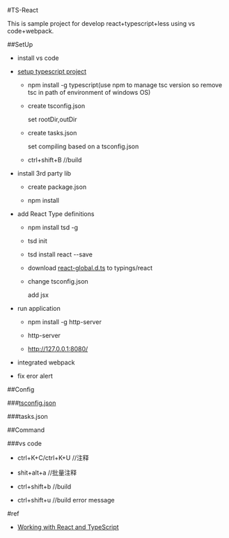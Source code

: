 #TS-React

This is sample project for develop react+typescript+less using vs code+webpack.

##SetUp 

+ install vs code

+ [setup typescript project](https://code.visualstudio.com/Docs/languages/typescript)

    - npm install -g typescript(use npm to manage tsc version so remove tsc in path of environment of windows OS)

    - create tsconfig.json
    
      set rootDir,outDir
    
    - create tasks.json
    
      set compiling based on a tsconfig.json
    
    - ctrl+shift+B //build
    
+ install 3rd party lib

    - create package.json
    
    - npm install
    
+ add React Type definitions

    - npm install tsd -g
    
    - tsd init
    
    - tsd install react --save
    
    - download [react-global.d.ts](https://raw.githubusercontent.com/borisyankov/DefinitelyTyped/master/react/react-global.d.ts) to typings/react
    
    - change tsconfig.json
    
      add jsx

+ run application

    - npm install -g http-server
    
    - http-server
    
    - http://127.0.0.1:8080/  
   
 + integrated webpack
 
 + fix eror alert
    
##Config

###[tsconfig.json](http://www.typescriptlang.org/docs/handbook/tsconfig.json.html)

###tasks.json

##Command

###vs code

+ ctrl+K+C/ctrl+K+U //注释

+ shit+alt+a //批量注释

+ ctrl+shift+b //build

+ ctrl+shift+u //build error message


#ref
+ [Working with React and TypeScript](http://blog.wolksoftware.com/working-with-react-and-typescript)